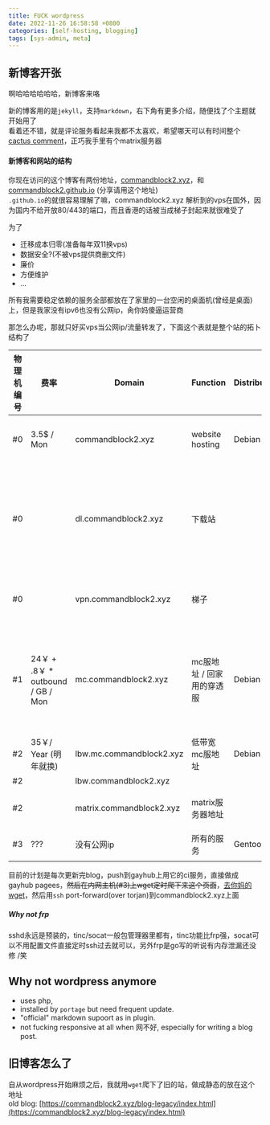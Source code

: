 ```yaml
---
title: FUCK wordpress
date: 2022-11-26 16:58:58 +0800
categories: [self-hosting, blogging]
tags: [sys-admin, meta]
---
```


## 新博客开张


啊哈哈哈哈哈哈，新博客来咯  

新的博客用的是`jekyll`，支持`markdown`，右下角有更多介绍，随便找了个主题就开始用了  
看着还不错，就是评论服务看起来我都不太喜欢，希望哪天可以有时间整个 [cactus comment](https://cactus.chat)，正巧我手里有个matrix服务器

#### 新博客和网站的结构
你现在访问的这个博客有两份地址，[commandblock2.xyz](https://commandblock2.xyz/blog)，和 [commandblock2.github.io](https://commandblock2.github.io) (分享请用这个地址)  
`.github.io`的就很容易理解了嘛，commandblock2.xyz 解析到的vps在国外，因为国内不给开放80/443的端口，而且香港的话被当成梯子封起来就很难受了  

为了
- 迁移成本归零(准备每年双11换vps)
- 数据安全?(不被vps提供商删文件)
- 廉价
- 方便维护  
- ...  

所有我需要稳定依赖的服务全部都放在了家里的一台空闲的桌面机(曾经是桌面)上，但是我家没有ipv6也没有公网ip，肏你妈傻逼运营商  

那怎么办呢，那就只好买vps当公网ip/流量转发了，下面这个表就是整个站的拓卜结构了

| 物理机编号 | 费率                            | Domain                   | Function                  | Distribution | Softwares                            | Detailed Description                                                               |
|------------|---------------------------------|--------------------------|---------------------------|--------------|--------------------------------------|------------------------------------------------------------------------------------|
| #0         | 3.5$ / Mon                      | commandblock2.xyz        | website hosting           | Debian       | nginx                                | 外网vultr租的一台机器，minimal spec                                                 |
| #0         |                                 | dl.commandblock2.xyz     | 下载站                    |              | nginx                                | 跟上面是同一个服务器，多一个sni，外网带宽真他妈便宜，文件用scp/sftp上传，用nginx serve |
| #0         |                                 | vpn.commandblock2.xyz    | 梯子                      |              | trojan                               | 想不到吧名目张胆的用这个域名到现在还活着                                           |
| #1         | 24￥ + .8￥ * outbound / GB / Mon | mc.commandblock2.xyz     | mc服地址 / 回家用的穿透服 | Debian       | tinc/socat/sshd                      | tinc组建软件局域网，socat转发mc流量，这个是阿里云的ecs，minimal spec按流量计费        |
| #2         | 35￥/ Year (明年就换)            | lbw.mc.commandblock2.xyz | 低带宽mc服地址            | Debian       | sshd                                 | ssh远程端口转发流量                                                                |
| #2         |                                 | lbw.commandblock2.xyz    |                           |              | sshd                                 | 上面的alias                                                                        |
| #2         |                                 | matrix.commandblock2.xyz | matrix服务器地址          |              | sshd                                 | 联邦用端口8848/本服流量1443                                                        |
| #3         | ???                             | 没有公网ip               | 所有的服务                | Gentoo       | synapse, minecraft, tinc, nginx, ... | 内网主机                                                                           |


目前的计划是每次更新完blog，push到gayhub上用它的ci服务，直接做成gayhub pagees，~~然后在内网主机(#3)上wget定时爬下来这个页面~~，[去你妈的wget](/)，然后用`ssh` port-forward(over torjan)到commandblock2.xyz上面  

##### Why not frp
sshd永远是预装的，tinc/socat一般包管理器里都有，tinc功能比frp强，socat可以不用配置文件直接定时ssh过去就可以，另外frp是go写的听说有内存泄漏还没修 /笑

## Why not wordpress anymore
- uses php, 
- installed by `portage` but need frequent update.  
- "official" markdown supoort as in plugin.  
- not fucking responsive at all when 网不好, especially for writing a blog post.

## 旧博客怎么了
自从wordpress开始麻烦之后，我就用`wget`爬下了旧的站，做成静态的放在这个地址  
old blog: [https://commandblock2.xyz/blog-legacy/index.html](https://commandblock2.xyz/blog-legacy/index.html)